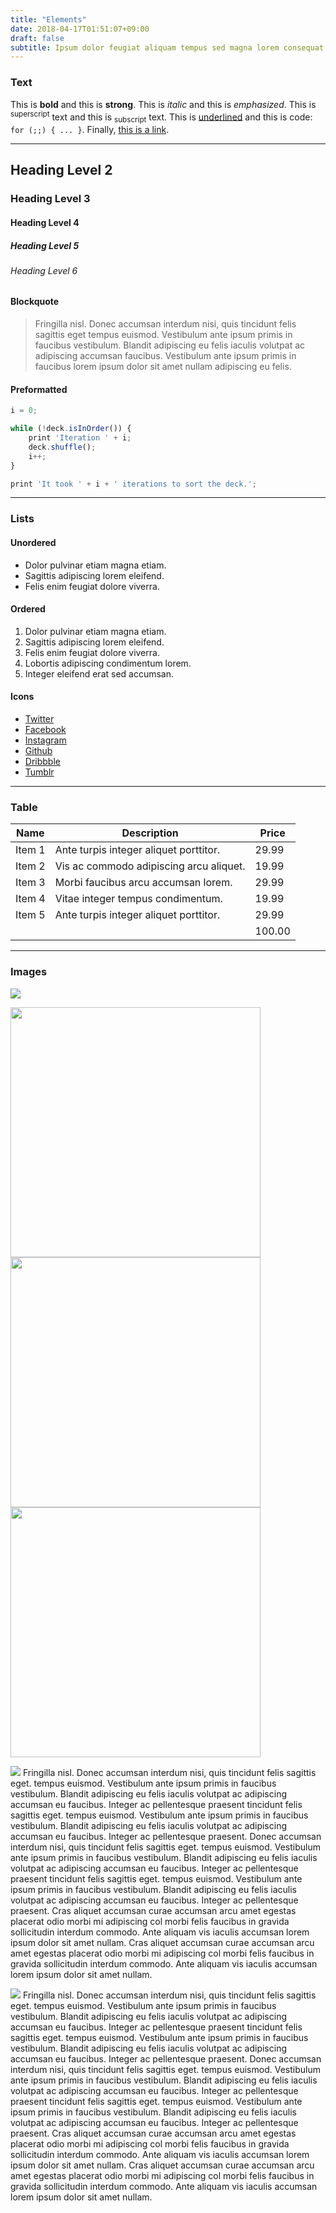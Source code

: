 ```yaml
---
title: "Elements"
date: 2018-04-17T01:51:07+09:00
draft: false
subtitle: Ipsum dolor feugiat aliquam tempus sed magna lorem consequat accumsan
---
```


### Text

This is <b>bold</b> and this is **strong**.
This is <i>italic</i> and this is *emphasized*.
This is <sup>superscript</sup> text and this is <sub>subscript</sub> text.
This is <u>underlined</u> and this is code: `for (;;) { ... }`.
Finally, [this is a link](#).

---

## Heading Level 2
### Heading Level 3
#### Heading Level 4
##### Heading Level 5
###### Heading Level 6

#### Blockquote

> Fringilla nisl. Donec accumsan interdum nisi, quis tincidunt felis sagittis eget tempus euismod. Vestibulum ante ipsum primis in faucibus vestibulum. Blandit adipiscing eu felis iaculis volutpat ac adipiscing accumsan faucibus. Vestibulum ante ipsum primis in faucibus lorem ipsum dolor sit amet nullam adipiscing eu felis.

#### Preformatted

```javascript
i = 0;

while (!deck.isInOrder()) {
    print 'Iteration ' + i;
    deck.shuffle();
    i++;
}

print 'It took ' + i + ' iterations to sort the deck.';
```

---

### Lists

#### Unordered

* Dolor pulvinar etiam magna etiam.
* Sagittis adipiscing lorem eleifend.
* Felis enim feugiat dolore viverra.

#### Ordered

1. Dolor pulvinar etiam magna etiam.
1. Sagittis adipiscing lorem eleifend.
1. Felis enim feugiat dolore viverra.
1. Lobortis adipiscing condimentum lorem.
1. Integer eleifend erat sed accumsan.

#### Icons

* <a href="#" class="icon fa-twitter"><span class="label">Twitter</span></a>
* <a href="#" class="icon fa-facebook"><span class="label">Facebook</span></a>
* <a href="#" class="icon fa-instagram"><span class="label">Instagram</span></a>
* <a href="#" class="icon fa-github"><span class="label">Github</span></a>
* <a href="#" class="icon fa-dribbble"><span class="label">Dribbble</span></a>
* <a href="#" class="icon fa-tumblr"><span class="label">Tumblr</span></a>

---

### Table

| Name | Description | Price |
|------|-------------|-------|
| Item 1 | Ante turpis integer aliquet porttitor. | 29.99 |
| Item 2 | Vis ac commodo adipiscing arcu aliquet. | 19.99 |
| Item 3 | Morbi faucibus arcu accumsan lorem. | 29.99 |
| Item 4 | Vitae integer tempus condimentum. | 19.99 |
| Item 5 | Ante turpis integer aliquet porttitor. | 29.99 |
|  |  | 100.00 |

---

### Images

![](/images/pic07.jpg)

<img src="/images/pic02.jpg" width="400px">
<img src="/images/pic03.jpg" width="400px">
<img src="/images/pic04.jpg" width="400px">

<span class="image left">![](/images/pic08.jpg)</span>
Fringilla nisl. Donec accumsan interdum nisi, quis tincidunt felis sagittis eget. tempus euismod. Vestibulum ante ipsum primis in faucibus vestibulum. Blandit adipiscing eu felis iaculis volutpat ac adipiscing accumsan eu faucibus. Integer ac pellentesque praesent tincidunt felis sagittis eget. tempus euismod. Vestibulum ante ipsum primis in faucibus vestibulum. Blandit adipiscing eu felis iaculis volutpat ac adipiscing accumsan eu faucibus. Integer ac pellentesque praesent. Donec accumsan interdum nisi, quis tincidunt felis sagittis eget. tempus euismod. Vestibulum ante ipsum primis in faucibus vestibulum. Blandit adipiscing eu felis iaculis volutpat ac adipiscing accumsan eu faucibus. Integer ac pellentesque praesent tincidunt felis sagittis eget. tempus euismod. Vestibulum ante ipsum primis in faucibus vestibulum. Blandit adipiscing eu felis iaculis volutpat ac adipiscing accumsan eu faucibus. Integer ac pellentesque praesent. Cras aliquet accumsan curae accumsan arcu amet egestas placerat odio morbi mi adipiscing col morbi felis faucibus in gravida sollicitudin interdum commodo. Ante aliquam vis iaculis accumsan lorem ipsum dolor sit amet nullam. Cras aliquet accumsan curae accumsan arcu amet egestas placerat odio morbi mi adipiscing col morbi felis faucibus in gravida sollicitudin interdum commodo. Ante aliquam vis iaculis accumsan lorem ipsum dolor sit amet nullam.

<span class="image right">![](/images/pic08.jpg)</span>
Fringilla nisl. Donec accumsan interdum nisi, quis tincidunt felis sagittis eget. tempus euismod. Vestibulum ante ipsum primis in faucibus vestibulum. Blandit adipiscing eu felis iaculis volutpat ac adipiscing accumsan eu faucibus. Integer ac pellentesque praesent tincidunt felis sagittis eget. tempus euismod. Vestibulum ante ipsum primis in faucibus vestibulum. Blandit adipiscing eu felis iaculis volutpat ac adipiscing accumsan eu faucibus. Integer ac pellentesque praesent. Donec accumsan interdum nisi, quis tincidunt felis sagittis eget. tempus euismod. Vestibulum ante ipsum primis in faucibus vestibulum. Blandit adipiscing eu felis iaculis volutpat ac adipiscing accumsan eu faucibus. Integer ac pellentesque praesent tincidunt felis sagittis eget. tempus euismod. Vestibulum ante ipsum primis in faucibus vestibulum. Blandit adipiscing eu felis iaculis volutpat ac adipiscing accumsan eu faucibus. Integer ac pellentesque praesent. Cras aliquet accumsan curae accumsan arcu amet egestas placerat odio morbi mi adipiscing col morbi felis faucibus in gravida sollicitudin interdum commodo. Ante aliquam vis iaculis accumsan lorem ipsum dolor sit amet nullam. Cras aliquet accumsan curae accumsan arcu amet egestas placerat odio morbi mi adipiscing col morbi felis faucibus in gravida sollicitudin interdum commodo. Ante aliquam vis iaculis accumsan lorem ipsum dolor sit amet nullam.

